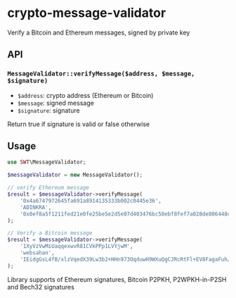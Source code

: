 # crypto-message-validator
Verify a Bitcoin and Ethereum messages, signed by private key
## API
### `MessageValidator::verifyMessage($address, $message, $signature)`
- `$address`: crypto address (Ethereum or Bitcoin)
- `$message`: signed message
- `$signature`: signature

Return true if signature is valid or false otherwise
## Usage
```php
use SWT\MessageValidator;

$messageValidator = new MessageValidator();

// verify Ethereum message
$result = $messageValidator->verifyMessage(
    '0x4a6747972645fa691a8914135333b002c0445e36',
    'ADINKRA',
    '0x0ef8a5f1211fed21e0fe25be5e2d5e07d403476bc58ebf8fef7a028de806448c2b3eb0967a8006501d44290df15e94981dc44068da86adb1cbe4d789780628351b'
);

// Verify a Bitcoin message
$result = $messageValidator->verifyMessage(
    '1XyVzVwMiUaqqexwvR81CVkPPp1LVYjwM',
    'websahan',
    'IEidgGsL4fB/xlzVqedX39Lw3b2+HHn973OqduwH9WXuQgCJRcRtFl+EV8FagaFuh/Z29z80rwR8DlydrbIIjpg='
);
```

Library supports of Ethereum signatures, Bitcoin P2PKH, P2WPKH-in-P2SH and Bech32 signatures
